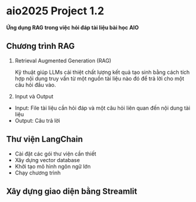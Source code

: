 # aio2025 Project 1.2
**Ứng dụng RAG trong việc hỏi đáp tài liệu bài học AIO**

## Chương trình RAG

1. Retrieval Augmented Generation (RAG)

    Kỹ thuật giúp LLMs cải thiệt chất lượng kết quả tạo sinh bằng cách tích hợp nội dung truy vấn từ một nguồn tài liệu nào đó để trả lời cho một câu hỏi đầu vào.

2. Input và Output
- Input: File tài liệu cần hỏi đáp và một câu hỏi liên quan đến nội dung tài liệu
- Output: Câu trả lời

## Thư viện LangChain

- Cài đặt các gói thư viện cần thiết
- Xây dựng vector database
- Khởi tạo mô hình ngôn ngữ lớn
- Chạy chương trình

## Xây dựng giao diện bằng Streamlit

